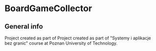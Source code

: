 # BoardGameCollector
## General info
Project created as part of Project created as part of "Systemy i aplikacje bez granic" course at Poznan University of Technology.
